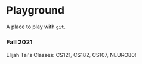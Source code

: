 # Playground

A place to play with `git`.

### Fall 2021

Elijah Tai's Classes: CS121, CS182, CS107, NEURO80!

